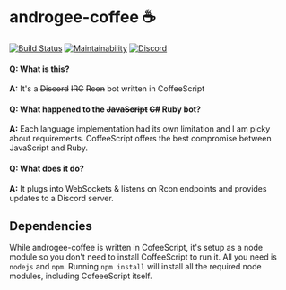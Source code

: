 # androgee-coffee ☕

[![Build Status](https://travis-ci.org/egee-irl/androgee-coffee.svg?branch=master)](https://travis-ci.org/egee-irl/androgee-coffee)
[![Maintainability](https://api.codeclimate.com/v1/badges/ae71b9ea55aeb44f67aa/maintainability)](https://codeclimate.com/github/egee-irl/androgee-coffee/maintainability)
[![Discord](https://discordapp.com/api/guilds/183740337976508416/widget.png?style=shield)](https://discord.gg/tVyBHAU)

#### Q: What is this?
**A:** It's a ~~Discord~~ ~~IRC~~ ~~Rcon~~ bot written in CoffeeScript

#### Q: What happened to the ~~JavaScript~~ ~~C#~~ Ruby bot?
**A:** Each language implementation had its own limitation and I am picky about requirements. CoffeeScript offers the best compromise between JavaScript and Ruby.

#### Q: What does it do?
**A:** It plugs into WebSockets & listens on Rcon endpoints and provides updates to a Discord server.

## Dependencies
While androgee-coffee is written in CofeeScript, it's setup as a node module so you don't need to install CoffeeScript to run it. All you need is ``nodejs`` and ``npm``. Running ``npm install`` will install all the required node modules, including CofeeeScript itself.
